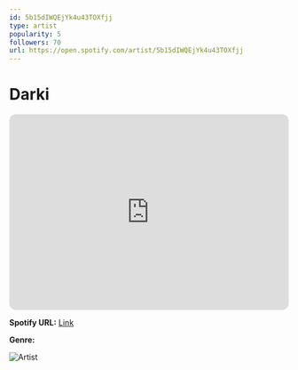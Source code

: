 ```yaml
---
id: 5b15dIWQEjYk4u43TOXfjj
type: artist
popularity: 5
followers: 70
url: https://open.spotify.com/artist/5b15dIWQEjYk4u43TOXfjj
---
```

# Darki

<iframe style="border-radius:12px" src="https://open.spotify.com/embed/artist/5b15dIWQEjYk4u43TOXfjj" width="100%" height="352" frameBorder="0" allowfullscreen="" allow="autoplay; clipboard-write; encrypted-media; fullscreen; picture-in-picture" loading="lazy"></iframe>

**Spotify URL:** [Link](https://open.spotify.com/artist/5b15dIWQEjYk4u43TOXfjj)

**Genre:** 

![Artist](https://i.scdn.co/image/ab6761610000e5eb81b1f77e10cad3922fb209d7)
